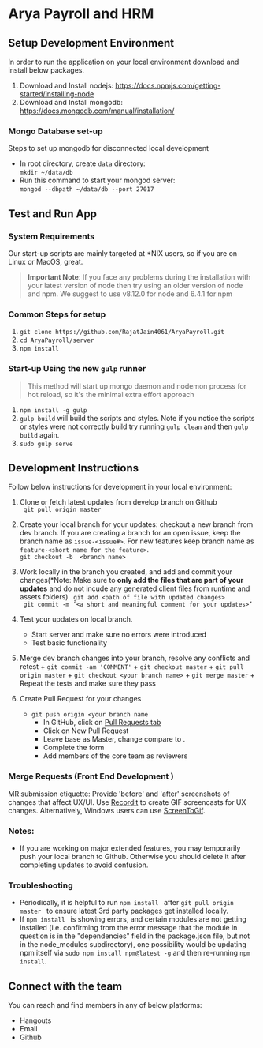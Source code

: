 # Arya Payroll and HRM

## Setup Development Environment
In order to run the application on your local environment download and install below packages.

 1. Download and Install nodejs: https://docs.npmjs.com/getting-started/installing-node
 2. Download and Install mongodb: https://docs.mongodb.com/manual/installation/   

 ### Mongo Database set-up
  Steps to set up mongodb for disconnected local development   
  + In root directory, create `data` directory:   
  		``` mkdir ~/data/db ```   
  + Run this command to start your mongod server:   
 		``` mongod --dbpath ~/data/db --port 27017 ```

## Test and Run App

### System Requirements

Our start-up scripts are mainly targeted at *NIX users, so if you are on Linux or MacOS, great.

> **Important Note**: If you face any problems during the installation with your latest version of node then try using an older version of node and npm. We suggest to use v8.12.0 for node and 6.4.1 for npm

### Common Steps for setup
  1. ```git clone https://github.com/RajatJain4061/AryaPayroll.git```
  1. ```cd AryaPayroll/server```
  1. ```npm install```


### Start-up Using the new ```gulp``` runner
> This method will start up mongo daemon and nodemon process for hot reload, so it's the minimal extra effort approach
  1. ``` npm install -g gulp ```
  2. ``` gulp build ``` will build the scripts and styles. Note if you notice the scripts or styles were not correctly build try running `gulp clean` and then `gulp build` again.
  3. ```sudo gulp serve```

## Development Instructions
 Follow below instructions for development in your local environment:
 1. Clone or fetch latest updates from develop branch on Github   
 		``` git pull origin master```
 1. Create your local branch for your updates: checkout  a new branch from dev branch. If you are creating a branch for an open issue, keep the branch name as `issue-<issue#>`. For new features keep branch name as `feature-<short name for the feature>`.  
 		``` git checkout -b  <branch name> ```
 1. Work locally in the branch you created, and add and commit your changes(*Note: Make sure to **only add the files that are part of your updates** and do not incude any generated client files from runtime and assets folders)
 		``` git add <path of file with updated changes>```    
		``` git commit -m ‘<a short and meaningful comment for your updates>’```  
		
 1. Test your updates on local branch.   
 	+ Start server and make sure no errors were introduced   
 	+ Test basic functionality
 1. Merge dev branch changes into your branch, resolve any conflicts and retest
        + ```git commit -am 'COMMENT'```
        + ```git checkout master```
        + ```git pull origin master```
        + ```git checkout <your branch name>```
        + ```git merge master```
        + Repeat the tests and make sure they pass
 1. Create Pull Request for your changes
	+ ```git push origin <your branch name```
        + In GitHub, click on [Pull Requests tab](https://github.com/RajatJain4061/AryaPayroll/pulls)
        + Click on New Pull Request
        + Leave base as Master, change compare to <your branch name>.
        + Complete the form
        + Add members of the core team as reviewers
	
### Merge Requests (Front End Development )
MR submission etiquette:
Provide 'before' and 'after' screenshots of changes that affect UX/UI.
Use [Recordit](http://recordit.co/) to create GIF screencasts for UX changes. Alternatively, Windows users can use [ScreenToGif](http://www.screentogif.com/).	

### Notes:
+ If you are working on major extended features, you may temporarily push your local branch to Github. Otherwise you should delete it after completing updates to avoid confusion.

### Troubleshooting
+ Periodically, it is helpful to run ```npm install ``` after ```git pull origin master ``` to ensure latest 3rd party packages get installed locally.
+ If ```npm install ``` is showing errors, and certain modules are not getting installed (i.e. confirming from the error message that the module in question is in the "dependencies" field in the package.json file, but not in the node_modules subdirectory), one possibility would be updating npm itself via ```sudo npm install npm@latest -g``` and then re-running ```npm install```.

## Connect with the team
 You can reach and find members in any of below platforms:
 + Hangouts
 + Email
 + Github
